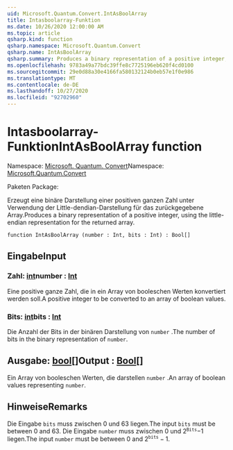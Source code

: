 ```yaml
---
uid: Microsoft.Quantum.Convert.IntAsBoolArray
title: Intasboolarray-Funktion
ms.date: 10/26/2020 12:00:00 AM
ms.topic: article
qsharp.kind: function
qsharp.namespace: Microsoft.Quantum.Convert
qsharp.name: IntAsBoolArray
qsharp.summary: Produces a binary representation of a positive integer, using the little-endian representation for the returned array.
ms.openlocfilehash: 9783a49a77bdc39ffe8c7725196eb620f4cd0100
ms.sourcegitcommit: 29e0d88a30e4166fa580132124b0eb57e1f0e986
ms.translationtype: MT
ms.contentlocale: de-DE
ms.lasthandoff: 10/27/2020
ms.locfileid: "92702960"
---
```

# <a name="intasboolarray-function"></a><span data-ttu-id="0dff1-102">Intasboolarray-Funktion</span><span class="sxs-lookup"><span data-stu-id="0dff1-102">IntAsBoolArray function</span></span>

<span data-ttu-id="0dff1-103">Namespace: [Microsoft. Quantum. Convert](xref:Microsoft.Quantum.Convert)</span><span class="sxs-lookup"><span data-stu-id="0dff1-103">Namespace: [Microsoft.Quantum.Convert](xref:Microsoft.Quantum.Convert)</span></span>

<span data-ttu-id="0dff1-104">Paketen [](https://nuget.org/packages/)</span><span class="sxs-lookup"><span data-stu-id="0dff1-104">Package: [](https://nuget.org/packages/)</span></span>


<span data-ttu-id="0dff1-105">Erzeugt eine binäre Darstellung einer positiven ganzen Zahl unter Verwendung der Little-dendian-Darstellung für das zurückgegebene Array.</span><span class="sxs-lookup"><span data-stu-id="0dff1-105">Produces a binary representation of a positive integer, using the little-endian representation for the returned array.</span></span>

```qsharp
function IntAsBoolArray (number : Int, bits : Int) : Bool[]
```


## <a name="input"></a><span data-ttu-id="0dff1-106">Eingabe</span><span class="sxs-lookup"><span data-stu-id="0dff1-106">Input</span></span>

### <a name="number--int"></a><span data-ttu-id="0dff1-107">Zahl: [int](xref:microsoft.quantum.lang-ref.int)</span><span class="sxs-lookup"><span data-stu-id="0dff1-107">number : [Int](xref:microsoft.quantum.lang-ref.int)</span></span>

<span data-ttu-id="0dff1-108">Eine positive ganze Zahl, die in ein Array von booleschen Werten konvertiert werden soll.</span><span class="sxs-lookup"><span data-stu-id="0dff1-108">A positive integer to be converted to an array of boolean values.</span></span>


### <a name="bits--int"></a><span data-ttu-id="0dff1-109">Bits: [int](xref:microsoft.quantum.lang-ref.int)</span><span class="sxs-lookup"><span data-stu-id="0dff1-109">bits : [Int](xref:microsoft.quantum.lang-ref.int)</span></span>

<span data-ttu-id="0dff1-110">Die Anzahl der Bits in der binären Darstellung von `number` .</span><span class="sxs-lookup"><span data-stu-id="0dff1-110">The number of bits in the binary representation of `number`.</span></span>



## <a name="output--bool"></a><span data-ttu-id="0dff1-111">Ausgabe: [bool](xref:microsoft.quantum.lang-ref.bool)[]</span><span class="sxs-lookup"><span data-stu-id="0dff1-111">Output : [Bool](xref:microsoft.quantum.lang-ref.bool)[]</span></span>

<span data-ttu-id="0dff1-112">Ein Array von booleschen Werten, die darstellen `number` .</span><span class="sxs-lookup"><span data-stu-id="0dff1-112">An array of boolean values representing `number`.</span></span>

## <a name="remarks"></a><span data-ttu-id="0dff1-113">Hinweise</span><span class="sxs-lookup"><span data-stu-id="0dff1-113">Remarks</span></span>

<span data-ttu-id="0dff1-114">Die Eingabe `bits` muss zwischen 0 und 63 liegen.</span><span class="sxs-lookup"><span data-stu-id="0dff1-114">The input `bits` must be between 0 and 63.</span></span>
<span data-ttu-id="0dff1-115">Die Eingabe `number` muss zwischen 0 und $2 ^ {\texttt{Bits}}-$1 liegen.</span><span class="sxs-lookup"><span data-stu-id="0dff1-115">The input `number` must be between 0 and $2^{\texttt{bits}} - 1$.</span></span>